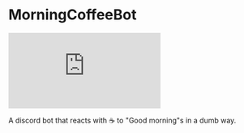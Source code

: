 # MorningCoffeeBot
![serverCount](https://img.shields.io/badge/dynamic/json?color=success&label=Serving%20☕%EF%B8%8F%20in&query=%24.serverCount&suffix=%20servers&url=https%3A%2F%2Fgist.githubusercontent.com%2Fleverglowh%2Fad9aa4606aff9ab22597892ce3d2185b%2Fraw%2Ff05c66ed4fe1b2b5b613098848f38788a3799dc9%2Fmcb.json)

A discord bot that reacts with ☕️ to "Good morning"s in a dumb way.
